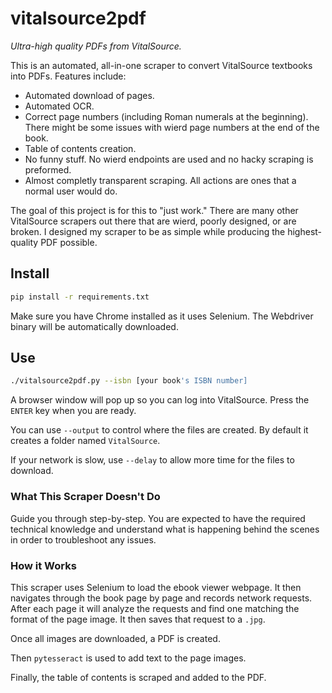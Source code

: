 # vitalsource2pdf

_Ultra-high quality PDFs from VitalSource._

This is an automated, all-in-one scraper to convert VitalSource textbooks into PDFs. Features include:

- Automated download of pages.
- Automated OCR.
- Correct page numbers (including Roman numerals at the beginning). There might be some issues with wierd page numbers at the end
  of the book.
- Table of contents creation.
- No funny stuff. No wierd endpoints are used and no hacky scraping is preformed.
- Almost completly transparent scraping. All actions are ones that a normal user would do.

The goal of this project is for this to "just work." There are many other VitalSource scrapers out there that are wierd, poorly
designed, or are broken. I designed my scraper to be as simple while producing the highest-quality PDF possible.

## Install

```bash
pip install -r requirements.txt
```

Make sure you have Chrome installed as it uses Selenium. The Webdriver binary will be automatically downloaded.

## Use

```bash
./vitalsource2pdf.py --isbn [your book's ISBN number]
```

A browser window will pop up so you can log into VitalSource. Press the `ENTER` key when you are ready.

You can use `--output` to control where the files are created. By default it creates a folder named `VitalSource`.

If your network is slow, use `--delay` to allow more time for the files to download.

### What This Scraper Doesn't Do

Guide you through step-by-step. You are expected to have the required technical knowledge and understand what
is happening behind the scenes in order to troubleshoot any issues.

### How it Works

This scraper uses Selenium to load the ebook viewer webpage. It then navigates through the book page by page and records network
requests. After each page it will analyze the requests and find one matching the format of the page image. It then saves
that request to a `.jpg`.

Once all images are downloaded, a PDF is created.

Then `pytesseract` is used to add text to the page images.

Finally, the table of contents is scraped and added to the PDF.
